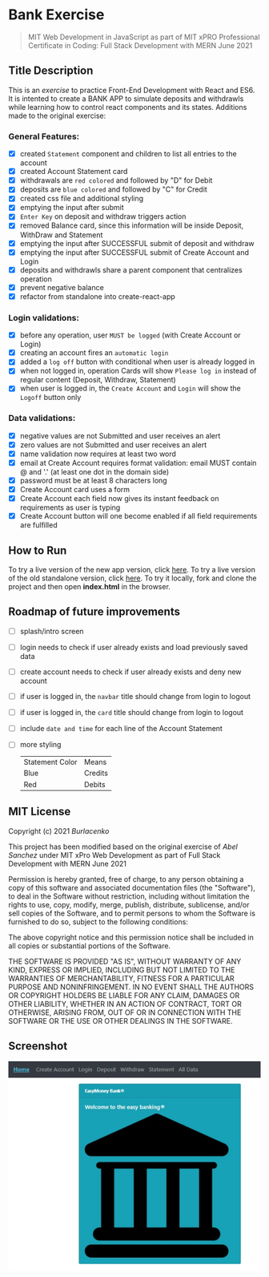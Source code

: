 # Bank Exercise
>MIT Web Development in JavaScript as part of MIT xPRO Professional Certificate in Coding: Full Stack Development with MERN June 2021

## Title Description
This is an <em>exercise</em> to practice Front-End Development with React and ES6. It is intented to create a BANK APP to simulate deposits and withdrawls while learning how to control react components and its states.
Additions made to the original exercise:

### General Features:
- [x] created `Statement` component and children to list all entries to the account
- [x] created Account Statement card
- [x] withdrawals are `red colored` and followed by "D" for Debit
- [x] deposits are `blue colored` and followed by "C" for Credit
- [x] created css file and additional styling
- [x] emptying the input after submit
- [x] `Enter Key` on deposit and withdraw triggers action
- [x] removed Balance card, since this information will be inside Deposit, WithDraw and Statement
- [x] emptying the input after SUCCESSFUL submit of deposit and withdraw
- [x] emptying the input after SUCCESSFUL submit of Create Account and Login
- [x] deposits and withdrawls share a parent component that centralizes operation
- [x] prevent negative balance
- [x] refactor from standalone into create-react-app

### Login validations:
- [x] before any operation, user `MUST be logged` (with Create Account or Login)
- [x] creating an account fires an `automatic login`
- [x] added a `log off` button with conditional when user is already logged in
- [x] when not logged in, operation Cards will show `Please log in` instead of regular content (Deposit, Withdraw, Statement)
- [x] when user is logged in, the `Create Account` and `Login` will show the `Logoff` button only

### Data validations:
- [x] negative values are not Submitted and user receives an alert
- [x] zero values are not Submitted and user receives an alert
- [x] name validation now requires at least two word
- [x] email at Create Account requires format validation: email MUST contain @ and '.' (at least one dot in the domain side)
- [x] password must be at least 8 characters long
- [x] Create Account card uses a form
- [x] Create Account each field now gives its instant feedback on  requirements as user is typing
- [x] Create Account button will one become enabled if all field requirements are fulfilled
  
## How to Run
To try a live version of the new app version, click <a href="https://burlacenko.github.io/BankApp/bank_client/build/index.html">here</a>.
To try a live version of the old standalone version, click <a href="https://burlacenko.github.io/Bank/index.html">here</a>.
To try it locally, fork and clone the project and then open <strong>index.html</strong> in the browser.

## Roadmap of future improvements
- [ ] splash/intro screen
- [ ] login needs to check if user already exists and load previously saved data
- [ ] create account needs to check if user already exists and deny new account
- [ ] if user is logged in, the `navbar` title should change from login to logout
- [ ] if user is logged in, the `card` title should change from login to logout
- [ ] include `date and time` for each line of the Account Statement
- [ ] more styling
 
  <table>
  <tr><td>Statement Color</td><td>Means</td></tr>
  <tr><td>Blue</td><td>Credits</td></tr>
  <tr><td>Red</td><td>Debits</td>
  </table>
  
## MIT License
Copyright (c) 2021 <em>Burlacenko</em>

This project has been modified based on the original exercise of <em>Abel Sanchez</em>
under MIT xPro Web Development as part of Full Stack Development with MERN June 2021

Permission is hereby granted, free of charge, to any person obtaining a copy
of this software and associated documentation files (the "Software"), to deal
in the Software without restriction, including without limitation the rights
to use, copy, modify, merge, publish, distribute, sublicense, and/or sell
copies of the Software, and to permit persons to whom the Software is
furnished to do so, subject to the following conditions:

The above copyright notice and this permission notice shall be included in all
copies or substantial portions of the Software.

THE SOFTWARE IS PROVIDED "AS IS", WITHOUT WARRANTY OF ANY KIND, EXPRESS OR
IMPLIED, INCLUDING BUT NOT LIMITED TO THE WARRANTIES OF MERCHANTABILITY,
FITNESS FOR A PARTICULAR PURPOSE AND NONINFRINGEMENT. IN NO EVENT SHALL THE
AUTHORS OR COPYRIGHT HOLDERS BE LIABLE FOR ANY CLAIM, DAMAGES OR OTHER
LIABILITY, WHETHER IN AN ACTION OF CONTRACT, TORT OR OTHERWISE, ARISING FROM,
OUT OF OR IN CONNECTION WITH THE SOFTWARE OR THE USE OR OTHER DEALINGS IN THE
SOFTWARE.
	
## Screenshot
![Image of Bad Bank Project](EasyMoneyBank_2022_01_10_1.jpg)
